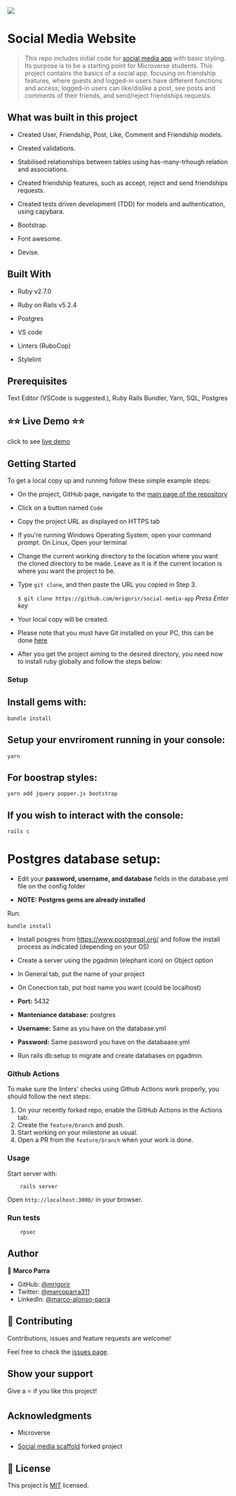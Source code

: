 ![](https://img.shields.io/badge/Microverse-blueviolet)

# Social Media Website

> This repo includes initial code for [social media app](https://github.com/microverseinc/ror-social-scaffold) with basic styling. Its purpose is to be a starting point for Microverse students. This project contains the basics of a social app, focusing on friendship features, where guests and logged-in users have different functions and access; logged-in users can like/dislike a post, see posts and comments of their friends, and send/reject friendships requests.

## What was built in this project

- Created User, Friendship, Post, Like, Comment and Friendship models.

- Created validations.

- Stabilised relationships between tables using has-many-trhough relation and associations.

- Created friendship features, such as accept, reject and send friendships requests.

- Created tests driven development (TDD) for models and authentication, using capybara.

- Bootstrap.

- Font awesome.

- Devise.

## Built With

- Ruby v2.7.0

- Ruby on Rails v5.2.4

- Postgres

- VS code

- Linters (RuboCop)

- Stylelint

## Prerequisites

Text Editor (VSCode is suggested.), Ruby Rails Bundler, Yarn, SQL, Postgres

## :star::star: Live Demo :star::star:

click to see [live demo](https://safe-river-08429.herokuapp.com/)


## Getting Started

To get a local copy up and running follow these simple example steps:

- On the project, GitHub page, navigate to the [main page of the repository](https://github.com/mrigorir/social-media-app)

- Click on a button named `Code`

- Copy the project URL as displayed on HTTPS tab

- If you're running Windows Operating System, open your command prompt. On Linux, Open your terminal

- Change the current working directory to the location where you want the cloned directory to be made. Leave as it is if the current location is where you want the project to be.

- Type `git clone`, and then paste the URL you copied in Step 3.<br>

  `$ git clone https://github.com/mrigorir/social-media-app` <em>Press Enter key</em><br>

- Your local copy will be created.

- Please note that you must have Git installed on your PC, this can be done [here](https://gist.github.com/derhuerst/1b15ff4652a867391f03)

- After you get the project aiming to the desired directory, you need now to install ruby globally and follow the steps below:
  

### Setup

## Install gems with:

```
bundle install
```

## Setup your envriroment running in your console: 

```
yarn
```

## For boostrap styles:

```
yarn add jquery popper.js bootstrap
```

## If you wish to interact with the console:

```
rails c
```

# Postgres database setup:

- Edit your **password, username, and database** fields in the database.yml file on the config folder

- **NOTE: Postgres gems are already installed**

Run: 

```
bundle install
```

- Install posgres from https://www.postgresql.org/ and follow the install process as indicated (depending on your OS)

- Create a server using the pgadmin (elephant icon) on Object option
		
- In General tab, put the name of your project

- On Conection tab, put host name you want (could be localhost)

- **Port:** 5432

- **Manteniance database:** postgres

- **Username:** Same as you have on the database.yml

- **Password:** Same password you have on the databaase.yml

- Run rails db:setup to migrate and create databases on pgadmin.


### Github Actions

To make sure the linters' checks using Github Actions work properly, you should follow the next steps:

1. On your recently forked repo, enable the GitHub Actions in the Actions tab.
2. Create the `feature/branch` and push.
3. Start working on your milestone as usual.
4. Open a PR from the `feature/branch` when your work is done.


### Usage

Start server with:

```
    rails server
```

Open `http://localhost:3000/` in your browser.


### Run tests

```
    rpsec 
```

## Author

👤 **Marco Parra**

- GitHub: [@mrigorir](https://github.com/mrigorir)
- Twitter: [@marcoparra311](https://twitter.com/marcoparra311)
- LinkedIn: [@marco-alonso-parra](https://www.linkedin.com/in/marco-alonso-parra/)

## 🤝 Contributing

Contributions, issues and feature requests are welcome!

Feel free to check the [issues page](https://github.com/mrigorir/social-media-app.git/issues).

## Show your support

Give a ⭐️ if you like this project!

## Acknowledgments

- Microverse

- [Social media scaffold](https://github.com/microverseinc/ror-social-scaffold) forked project

## 📝 License

This project is [MIT](https://github.com/mrigorir/social-media-app/blob/main/LICENSE) licensed.


